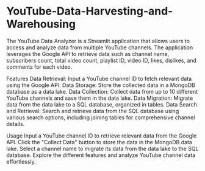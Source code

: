 # YouTube-Data-Harvesting-and-Warehousing
The YouTube Data Analyzer is a Streamlit application that allows users to access and analyze data from multiple YouTube channels. The application leverages the Google API to retrieve data such as channel name, subscribers count, total video count, playlist ID, video ID, likes, dislikes, and comments for each video.

Features
Data Retrieval: Input a YouTube channel ID to fetch relevant data using the Google API.
Data Storage: Store the collected data in a MongoDB database as a data lake.
Data Collection: Collect data from up to 10 different YouTube channels and save them in the data lake.
Data Migration: Migrate data from the data lake to a SQL database, organized in tables.
Data Search and Retrieval: Search and retrieve data from the SQL database using various search options, including joining tables for comprehensive channel details.

Usage
Input a YouTube channel ID to retrieve relevant data from the Google API.
Click the "Collect Data" button to store the data in the MongoDB data lake.
Select a channel name to migrate its data from the data lake to the SQL database.
Explore the different features and analyze YouTube channel data effortlessly.
